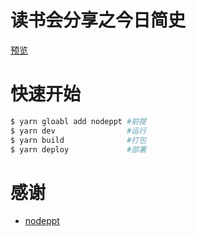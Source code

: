 # 读书会分享之今日简史

[预览](https://yokiyokiyoki.github.io/brief-history-ppt)

# 快速开始

```bash
$ yarn gloabl add nodeppt #前提  
$ yarn dev                #运行
$ yarn build              #打包
$ yarn deploy             #部署
```

# 感谢

- [nodeppt](https://github.com/ksky521/nodeppt)